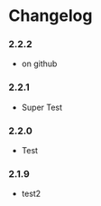 # Changelog

### 2.2.2

* on github

### 2.2.1

* Super Test

### 2.2.0

* Test

### 2.1.9

* test2


